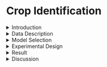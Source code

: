 # Crop Identification

<details>
  <summary> Introduction</summary>

This project focuses on developing a machine learning-based **task recognition system** to classify various **crop types from images**. The primary objective is to accurately identify different crops using a given dataset, which includes ten distinct crop types and bare land. Each class in the dataset consists of **300 images** with a resolution of **224x224 pixels**, ensuring balanced data for training and evaluation.

The project employs a robust training and evaluation pipeline using **PyTorch**, integrating data augmentation techniques and regularization to enhance the model's performance. The ultimate goal is to achieve a high accuracy in crop recognition, which has significant implications for **agricultural analysis** and **precision farming**.

</details>

<details>
  <summary> Data Description</summary>

The dataset used in this project contains images of the following ten crop types along with a class for bare land:

- **Guava**
  ![Guava Image](pictures/guava.15.png)
- **Atemoya**
  ![Atemoya Image](pictures/atemoya.13.png)
- **Carrot**
  ![Carrot Image](pictures/carrot.61.png)
- **Cabbage**
  ![Cabbage Image](pictures/cabbage.6.png)
- **Banana**
  ![Banana Image](pictures/banana.19.png)
- **Grape**
  ![Grape Image](pictures/grapes.26.png)
- **Pineapple**
  ![Pineapple Image](pictures/pineapple.14.png)
- **Mango**
  ![Mango Image](pictures/mango.3.png)
- **Papaya**
  ![Papaya Image](pictures/papaya.20.png)
- **Pumpkin**
  ![Pumpkin Image](pictures/pumpkin.19.png)
- **Bare land**
  ![Bare land Image](pictures/bareland.11.png)

Each class comprises **300 images**, and all images are uniformly sized at **224x224 pixels**. This standardization ensures consistency in the model training and evaluation processes.

</details>

<details>
  <summary> Model Selection</summary>

### Algorithm Selection
The primary algorithm used in this project is the **Convolutional Neural Network (CNN)**. CNNs are a type of deep learning algorithm that are particularly well-suited for image classification tasks due to their ability to automatically and adaptively learn spatial hierarchies of features from input images. We chose CNNs because of their proven effectiveness in recognizing patterns, textures, and shapes in image data, which is essential for accurately classifying different crop types from their visual representations.

### Hyperparameter Tuning
For hyperparameter tuning, we focused on optimizing several key parameters to improve model performance:
- **Learning Rate**: We experimented with different learning rates, starting from an initial value **0.0001** and adjusting it dynamically based on the model's convergence.
- **Batch Size**: A batch size of **16** was selected to balance training speed and memory efficiency.
- **Optimizer**: We used the **Stochastic Gradient Descent (SGD)** optimizer with a momentum of 0.9. The momentum helps in accelerating gradients vectors that are in the right directions, thus leading to faster converging.
- **Data Augmentation**: Techniques like **horizontal and vertical flipping**, as well as **color jittering**, were used to artificially increase the diversity of the training dataset.

</details>

<details>
  <summary> Experimental Design</summary>

### Training/Test Split
- **Training Set**: 80% of the data was used for training the model. This subset was used to learn the features and patterns associated with each crop type.
- **Test Set**: The remaining 20% of the data was reserved as the test set, which provides an unbiased evaluation of the model's performance on unseen data.

### Model Training
The model training process involved the following steps:
1. **Data Preprocessing**: The input images were resized to 224x224 pixels and underwent data augmentation to improve the model's robustness against overfitting.
2. **Batch Processing**: A batch size of 16 was used to process the data in smaller chunks, making the training process more memory efficient.
3. **Learning Rate and Optimizer**: We used an initial learning rate defined in the configuration file and the SGD optimizer with momentum to ensure faster convergence and stable updates.

### Evaluation Metrics
To comprehensively evaluate the model's performance, we used the following metrics:
- **Accuracy**: Measures the overall percentage of correctly classified samples in the dataset.
- **Precision**: Evaluates the accuracy of positive predictions, i.e., how many of the predicted positive instances were actually positive.
- **Recall**: Measures the ability of the model to identify all relevant instances, i.e., how many actual positives were correctly identified by the model.
- **F1 Score**: The harmonic mean of precision and recall, which provides a balanced measure that considers both false positives and false negatives.

</details>


<details>
  <summary> Result</summary>

### Performance
- **Accuracy**: **96.04%**
- **Precision**: **0.9607**
- **Recall**: **0.9605**
- **F1 Score**: **0.9602**

### Confusion Matrix
![Confusion Matrix](pictures/confusion_matrix.png)


</details>


<details>
  <summary> Discussion</summary>

### 

</details>
